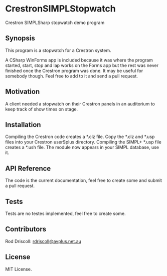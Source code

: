 # CrestronSIMPLStopwatch
Crestron SIMPLSharp stopwatch demo program

## Synopsis

This program is a stopwatch for a Crestron system.

A CSharp WinForms app is included because it was where the program started, start, stop and lap works on the Forms app but the rest was never finished once the Crestron program was done. It may be useful for somebody though. Feel free to add to it and send a pull request.


## Motivation

A client needed a stopwatch on their Crestron panels in an auditorium to keep track of show times on stage.

## Installation

Compiling the Crestron code creates a *.clz file.
Copy the *.clz and *.usp files into your Crestron userSplus directory.
Compiling the SIMPL+ *.usp file creates a *.ush file.
The module now appears in your SIMPL database, use it.

## API Reference

The code is the current documentation, feel free to create some and submit a pull request. 

## Tests

Tests are no testes implemented, feel free to create some.

## Contributors

Rod Driscoll: rdriscoll@avplus.net.au

## License

MIT License.
